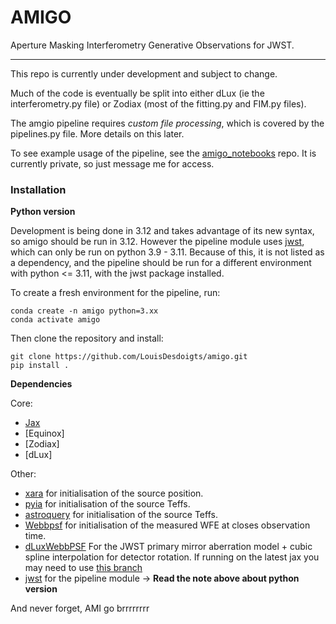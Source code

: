 # AMIGO

Aperture Masking Interferometry Generative Observations for JWST.

---

This repo is currently under development and subject to change.

Much of the code is eventually be split into either dLux (ie the interferometry.py file) or Zodiax (most of the fitting.py and FIM.py files).

The amgio pipeline requires _custom file processing_, which is covered by the pipelines.py file. More details on this later.

To see example usage of the pipeline, see the [amigo_notebooks](https://github.com/LouisDesdoigts/amigo_notebooks) repo. It is currently private, so just message me for access.

### Installation

**Python version**

Development is being done in 3.12 and takes advantage of its new syntax, so amigo should be run in 3.12. However the pipeline module uses [jwst](https://jwst-pipeline.readthedocs.io/en/latest/getting_started/install.html), which can only be run on python 3.9 - 3.11. Because of this, it is not listed as a dependency, and the pipeline should be run for a different environment with python <= 3.11, with the jwst package installed.

To create a fresh environment for the pipeline, run:

```
conda create -n amigo python=3.xx
conda activate amigo
```

Then clone the repository and install:

```
git clone https://github.com/LouisDesdoigts/amigo.git
pip install .
```

**Dependencies**

Core:

- [Jax](https://github.com/google/jax)
- [Equinox]
- [Zodiax]
- [dLux]

Other:

- [xara](https://github.com/fmartinache/xara) for initialisation of the source position.
- [pyia](https://github.com/adrn/pyia) for initialisation of the source Teffs.
- [astroquery](https://github.com/astropy/astroquery) for initialisation of the source Teffs.
- [Webbpsf](https://github.com/spacetelescope/webbpsf) for initialisation of the measured WFE at closes observation time.
- [dLuxWebbPSF](https://github.com/itroitskaya/dLuxWebbpsf) For the JWST primary mirror aberration model + cubic spline interpolation for detector rotation. If running on the latest jax you may need to use [this branch](https://github.com/itroitskaya/dLuxWebbpsf/pull/24)
- [jwst](https://jwst-pipeline.readthedocs.io/en/latest/getting_started/install.html) for the pipeline module -> **Read the note above about python version**

And never forget, AMI go brrrrrrrr
